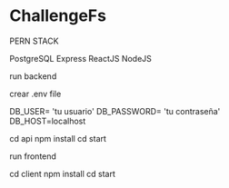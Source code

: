 # ChallengeFs
PERN STACK

PostgreSQL
Express
ReactJS
NodeJS

run backend

crear .env file

DB_USER= 'tu usuario'
DB_PASSWORD= 'tu contraseña'
DB_HOST=localhost


cd api
npm install
cd start

run frontend

cd client
npm install
cd start
